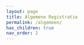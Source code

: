 ```yaml
---
layout: page
title: Algemene Registratie
permalink: /algemeen/
has_children: true
nav_order: 2
---
```

